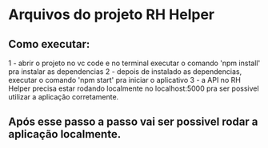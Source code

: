 # Arquivos do projeto RH Helper

## Como executar:

1 - abrir o projeto no vc code e no terminal executar o comando 'npm install' pra instalar as dependencias
2 - depois de instalado as dependencias, executar o comando 'npm start' pra iniciar o aplicativo
3 - a API no RH Helper precisa estar rodando localmente no localhost:5000 pra ser possivel utilizar a aplicação corretamente.

## Após esse passo a passo vai ser possivel rodar a aplicação localmente.
